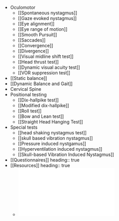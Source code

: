 - Oculomotor
	- [[Spontaneous nystagmus]]
	- [[Gaze evoked nystagmus]]
	- [[Eye alignment]]
	- [[Eye range of motion]]
	- [[Smooth Pursuit]]
	- [[Saccades]]
	- [[Convergence]]
	- [[Divergence]]
	- [[Visual midline shift test]]
	- [[Head thrust test]]
	- [[Dynamic visual acuity test]]
	- [[VOR suppression test]]
- [[Static balance]]
- [[Dynamic Balance and Gait]]
- Cervical Spine
- Positional testing
	- [[Dix-hallpike test]]
	- [[Modified dix-hallpike]]
	- [[Roll test]]
	- [[Bow and Lean test]]
	- [[Straight Head Hanging Test]]
- Special tests
	- [[head shaking nystagmus test]]
	- [[skull based vibration nystagmus]]
	- [[Pressure induced nystgamus]]
	- [[Hyperventilation induced nystagmus]]
	- [[Skull-based Vibration Induced Nystagmus]]
- [[Questionnaires]]
  heading:: true
- [[Resources]]
  heading:: true
	- ![BedsideTests-VORRelated_Kheradmand and Zee_2012.pdf](../assets/BedsideTests-VORRelated_Kheradmand_and_Zee.2012_1640744023821_0.pdf)